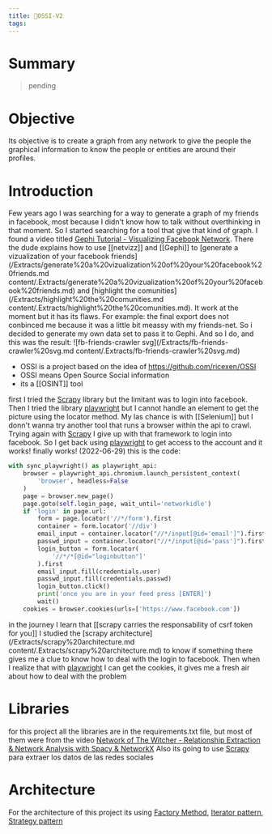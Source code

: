 ```yaml
---
title: 🌱OSSI-V2
tags:
---
```


# Summary
> pending

# Objective

Its objective is to create a graph from any network to give the people the graphical information to know the people or entities are around their profiles.
# Introduction
Few years ago I was searching for a way to generate a graph of my friends in facebook, most because I didn't know how to talk without overthinking in that moment. So I started searching for a tool that give that kind of graph. I found a video titled [Gephi Tutorial - Visualizing Facebook Network](/Bibliography/Gephi%20Tutorial%20-%20Visualizing%20Facebook%20Network.md). There the dude explains how to use [[netvizz]] and [[Gephi]] to [generate a vizualization of your facebook friends](/Extracts/generate%20a%20vizualization%20of%20your%20facebook%20friends.md
content/.Extracts/generate%20a%20vizualization%20of%20your%20facebook%20friends.md) and [highlight the comunities](/Extracts/highlight%20the%20comunities.md
content/.Extracts/highlight%20the%20comunities.md). It work at the moment but it has its flaws. For example: the final export does not conbinced me because it was a little bit meassy with my friends-net. So i decided to generate my own data set to pass it to Gephi. And so I do, and this was the result:
![fb-friends-crawler svg](/Extracts/fb-friends-crawler%20svg.md
content/.Extracts/fb-friends-crawler%20svg.md)

- OSSI is a project based on the idea of https://github.com/ricexen/OSSI
- OSSI means Open Source Social information
- its a [[OSINT]] tool

first I tried the [Scrapy](/Bibliography/Scrapy.md) library but the limitant was to login into facebook. Then I tried the library [playwright](/Bibliography/playwright.md) but I cannot handle an element to get the picture using the locator method. My las chance is with [[Selenium]] but I donn't wanna try another tool that runs a browser within the api to crawl. Trying again with [Scrapy](/Bibliography/Scrapy.md) I give up with that framework to login into facebook. So I get back using [playwright](/Bibliography/playwright.md) to get access to the account and it works! finally works! (2022-06-29) this is the code:
```python
with sync_playwright() as playwright_api:
	browser = playwright_api.chromium.launch_persistent_context(
		'browser', headless=False
	)
	page = browser.new_page()
	page.goto(self.login_page, wait_until='networkidle')
	if 'login' in page.url:
		form = page.locator('//*/form').first
		container = form.locator('//div')
		email_input = container.locator("//*/input[@id='email']").first
		passwd_input = container.locator("//*/input[@id='pass']").first
		login_button = form.locator(
			'//*/*[@id="loginbutton"]'
		).first
		email_input.fill(credentials.user)
		passwd_input.fill(credentials.passwd)
		login_button.click()
		print('once you are in your feed press [ENTER]')
		wait()
	cookies = browser.cookies(urls=['https://www.facebook.com'])
```
in the journey I learn that [[scrapy carries the responsability of csrf token for you]] I studied the [scrapy architecture](/Extracts/scrapy%20architecture.md
content/.Extracts/scrapy%20architecture.md) to know if something there gives me a clue to know how to deal with the login to facebook.
Then when I realize that with [playwright](/Bibliography/playwright.md) I can get the cookies, it gives me a fresh air about how to deal with the problem

# Libraries
for this project all the libraries are in the requirements.txt file, but most of them were from the video [Network of The Witcher - Relationship Extraction & Network Analysis with Spacy & NetworkX](/Bibliography/Network%20of%20The%20Witcher%20-%20Relationship%20Extraction%20&%20Network%20Analysis%20with%20Spacy%20&%20NetworkX.md)
Also its going to use [Scrapy](/Bibliography/Scrapy.md) para extraer los datos de las redes sociales

# Architecture
For the architecture of this project its using [Factory Method](/Bibliography/Factory%20Method.md), [Iterator pattern](/Bibliography/Iterator%20pattern.md), [Strategy pattern](/Bibliography/Strategy%20pattern.md)

